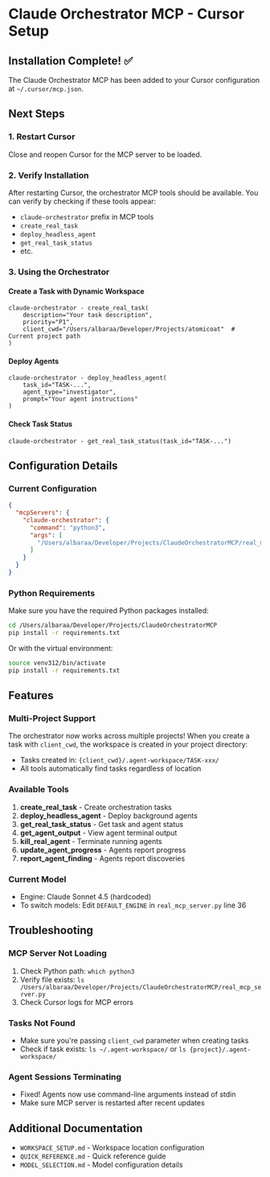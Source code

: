 # Claude Orchestrator MCP - Cursor Setup

## Installation Complete! ✅

The Claude Orchestrator MCP has been added to your Cursor configuration at `~/.cursor/mcp.json`.

## Next Steps

### 1. Restart Cursor
Close and reopen Cursor for the MCP server to be loaded.

### 2. Verify Installation
After restarting Cursor, the orchestrator MCP tools should be available. You can verify by checking if these tools appear:
- `claude-orchestrator` prefix in MCP tools
- `create_real_task`
- `deploy_headless_agent`
- `get_real_task_status`
- etc.

### 3. Using the Orchestrator

#### Create a Task with Dynamic Workspace
```
claude-orchestrator - create_real_task(
    description="Your task description",
    priority="P1",
    client_cwd="/Users/albaraa/Developer/Projects/atomicoat"  # Current project path
)
```

#### Deploy Agents
```
claude-orchestrator - deploy_headless_agent(
    task_id="TASK-...",
    agent_type="investigator",
    prompt="Your agent instructions"
)
```

#### Check Task Status
```
claude-orchestrator - get_real_task_status(task_id="TASK-...")
```

## Configuration Details

### Current Configuration
```json
{
  "mcpServers": {
    "claude-orchestrator": {
      "command": "python3",
      "args": [
        "/Users/albaraa/Developer/Projects/ClaudeOrchestratorMCP/real_mcp_server.py"
      ]
    }
  }
}
```

### Python Requirements
Make sure you have the required Python packages installed:
```bash
cd /Users/albaraa/Developer/Projects/ClaudeOrchestratorMCP
pip install -r requirements.txt
```

Or with the virtual environment:
```bash
source venv312/bin/activate
pip install -r requirements.txt
```

## Features

### Multi-Project Support
The orchestrator now works across multiple projects! When you create a task with `client_cwd`, the workspace is created in your project directory:
- Tasks created in: `{client_cwd}/.agent-workspace/TASK-xxx/`
- All tools automatically find tasks regardless of location

### Available Tools
1. **create_real_task** - Create orchestration tasks
2. **deploy_headless_agent** - Deploy background agents
3. **get_real_task_status** - Get task and agent status
4. **get_agent_output** - View agent terminal output
5. **kill_real_agent** - Terminate running agents
6. **update_agent_progress** - Agents report progress
7. **report_agent_finding** - Agents report discoveries

### Current Model
- Engine: Claude Sonnet 4.5 (hardcoded)
- To switch models: Edit `DEFAULT_ENGINE` in `real_mcp_server.py` line 36

## Troubleshooting

### MCP Server Not Loading
1. Check Python path: `which python3`
2. Verify file exists: `ls /Users/albaraa/Developer/Projects/ClaudeOrchestratorMCP/real_mcp_server.py`
3. Check Cursor logs for MCP errors

### Tasks Not Found
- Make sure you're passing `client_cwd` parameter when creating tasks
- Check if task exists: `ls ~/.agent-workspace/` or `ls {project}/.agent-workspace/`

### Agent Sessions Terminating
- Fixed! Agents now use command-line arguments instead of stdin
- Make sure MCP server is restarted after recent updates

## Additional Documentation
- `WORKSPACE_SETUP.md` - Workspace location configuration
- `QUICK_REFERENCE.md` - Quick reference guide
- `MODEL_SELECTION.md` - Model configuration details


